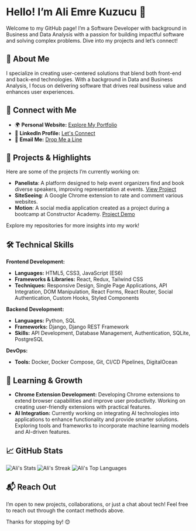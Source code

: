 # Hello! I’m Ali Emre Kuzucu 👋

Welcome to my GitHub page! I’m a Software Developer with background in Business and Data Analysis with a passion for building impactful software and solving complex problems. Dive into my projects and let’s connect!

## 🌟 About Me

I specialize in creating user-centered solutions that blend both front-end and back-end technologies. With a background in Data and Business Analysis, I focus on delivering software that drives real business value and enhances user experiences.

## 🔗 Connect with Me

- 🌍 **Personal Website:** [Explore My Portfolio](https://alikuzucu.github.io/alikuzucu/)
- 💼 **LinkedIn Profile:** [Let's Connect](https://www.linkedin.com/in/your-profile)
- 📧 **Email Me:** [Drop Me a Line](mailto:alikuzucu1411@gmail.com)

## 💼 Projects & Highlights

Here are some of the projects I’m currently working on:

- **Panelista**: A platform designed to help event organizers find and book diverse speakers, improving representation at events. [View Project](https://panelista.ch/home)
- **SiteSeeing**: A Google Chrome extension to rate and comment various websites.
- **Motion**: A social media application created as a project during a bootcamp at Constructor Academy. [Project Demo](https://alikuzucu.github.io/Motion/)

Explore my repositories for more insights into my work!

## 🛠️ Technical Skills

**Frontend Development:**
- **Languages:** HTML5, CSS3, JavaScript (ES6)
- **Frameworks & Libraries:** React, Redux, Tailwind CSS
- **Techniques:** Responsive Design, Single Page Applications, API Integration, DOM Manipulation, React Forms, React Router, Social Authentication, Custom Hooks, Styled Components

**Backend Development:**
- **Languages:** Python, SQL
- **Frameworks:** Django, Django REST Framework
- **Skills:** API Development, Database Management, Authentication, SQLite, PostgreSQL

**DevOps:**
- **Tools:** Docker, Docker Compose, Git, CI/CD Pipelines, DigitalOcean

## 🚀 Learning & Growth

- **Chrome Extension Development:** Developing Chrome extensions to extend browser capabilities and improve user productivity. Working on creating user-friendly extensions with practical features.
- **AI Integration:** Currently working on integrating AI technologies into applications to enhance functionality and provide smarter solutions. Exploring tools and frameworks to incorporate machine learning models and AI-driven features.

## 📈 GitHub Stats

![Ali's Stats](https://github-readme-stats.vercel.app/api?username=alikuzucu&theme=vue-dark&show_icons=true&hide_border=true&count_private=true)
![Ali's Streak](https://github-readme-streak-stats.herokuapp.com/?user=alikuzucu&theme=vue-dark&hide_border=true)
![Ali's Top Languages](https://github-readme-stats.vercel.app/api/top-langs/?username=alikuzucu&theme=vue-dark&show_icons=true&hide_border=true&layout=compact)

## 📬 Reach Out

I’m open to new projects, collaborations, or just a chat about tech! Feel free to reach out through the contact methods above.

Thanks for stopping by! 😊
